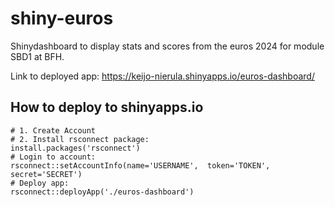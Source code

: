 # shiny-euros
Shinydashboard to display stats and scores from the euros 2024 for module SBD1 at BFH.

Link to deployed app: https://keijo-nierula.shinyapps.io/euros-dashboard/

## How to deploy to shinyapps.io


```{R}
# 1. Create Account
# 2. Install rsconnect package:
install.packages('rsconnect')
# Login to account:
rsconnect::setAccountInfo(name='USERNAME',  token='TOKEN',  secret='SECRET')
# Deploy app:
rsconnect::deployApp('./euros-dashboard')
```